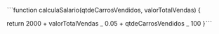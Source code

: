 ˋˋˋfunction calculaSalario(qtdeCarrosVendidos, valorTotalVendas) {

return 2000 + valorTotalVendas _ 0.05 + qtdeCarrosVendidos _ 100
}ˋˋˋ
